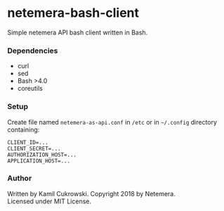 netemera-bash-client
====================

Simple netemera API bash client written in Bash.

### Dependencies

- curl
- sed
- Bash >4.0
- coreutils

### Setup

Create file named `netemera-as-api.conf` in `/etc` or in `~/.config` directory containing:

```
CLIENT_ID=...
CLIENT_SECRET=...
AUTHORIZATION_HOST=...
APPLICATION_HOST=...

```

### Author

Written by Kamil Cukrowski.
Copyright 2018 by Netemera.    
Licensed under MIT License.  

